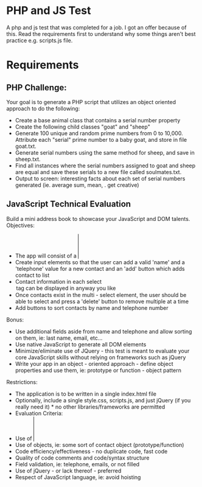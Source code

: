 # PHP and JS Test
A php and js test that was completed for a job. I got an offer because of this.
Read the requirements first to understand why some things aren't best practice e.g. scripts.js file.

# Requirements
## PHP Challenge:

Your goal is to generate a PHP script that utilizes an object oriented approach to do the following:

* Create a base animal class that contains a serial number property 
* Create the following child classes "goat" and "sheep"
* Generate 100 unique and random prime numbers from 0 to 10,000. Attribute each "serial" prime number to a baby goat, and store in file goat.txt.
* Generate serial numbers using the same method for sheep, and save in sheep.txt.
* Find all instances where the serial numbers assigned to goat and sheep are equal and save these serials to a new file called soulmates.txt.
* Output to screen: interesting facts about each set of serial numbers generated (ie. average sum, mean, . get creative)

## JavaScript Technical Evaluation

Build a mini address book to showcase your JavaScript and DOM talents. Objectives:

* The app will consist of a <select multiple> html element to list contacts
* Create input elements so that the user can add a valid 'name' and a 'telephone' value for a new contact and an 'add' button which adds contact to list
* Contact information in each select <option> tag can be displayed in anyway you like
* Once contacts exist in the multi - select element, the user should be able to select and press a 'delete' button to remove multiple at a time
* Add buttons to sort contacts by name and telephone number

Bonus:

* Use additional fields aside from name and telephone and allow sorting on them, ie: last name, email, etc...
* Use native JavaScript to generate all DOM elements
* Minimize/eliminate use of JQuery - this test is meant to evaluate your core JavaScript skills without relying on frameworks such as jQuery
* Write your app in an object - oriented approach - define object properties and use them, ie: prototype or function - object pattern

Restrictions:

* The application is to be written in a single index.html file
* Optionally, include a single style.css, scripts.js, and just jQuery (if you really need it) *  no other libraries/frameworks are permitted
* Evaluation Criteria:
* Use of <select multiple> html tag/element for displaying contacts
* Use of objects, ie: some sort of contact object (prototype/function)
* Code efficiency/effectiveness - no duplicate code, fast code
* Quality of code comments and code/syntax structure
* Field validation, ie: telephone, emails, or not filled
* Use of jQuery - or lack thereof - preferred
* Respect of JavaScript language, ie: avoid hoisting
